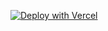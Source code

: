 [![Deploy with Vercel](https://vercel.com/button)][vercel-deploy]

[vercel-deploy]: https://vercel.com/new/clone?repository-url=https://github.com/tryhuset/internal-next-sanity-template.git&repository-name=internal-next-sanity-template&project-name=internal-next-sanity-template&integration-ids=oac_hb2LITYajhRQ0i4QznmKH7gx&env=NEXT_PUBLIC_URL
